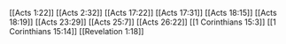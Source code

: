 [[Acts 1:22]]
[[Acts 2:32]]
[[Acts 17:22]]
[[Acts 17:31]]
[[Acts 18:15]]
[[Acts 18:19]]
[[Acts 23:29]]
[[Acts 25:7]]
[[Acts 26:22]]
[[1 Corinthians 15:3]]
[[1 Corinthians 15:14]]
[[Revelation 1:18]]
